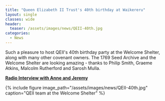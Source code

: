```yaml
---
title: "Queen Elizabeth II Trust's 40th birthday at Waikereru"
layout: single
classes: wide
header:
  teaser: /assets/images/news/QEII-40th.jpg
categories:
  - News
---
```


Such a pleasure to host QEII's 40th birthday party at the Welcome Shelter, along with many other covenant owners. The 1769 Seed Archive and the Welcome Shelter are looking amazing - thanks to Philip Smith, Graeme Atkins, Malcolm Rutherford and Sarosh Mulla.

**[Radio Interview with Anne and Jeremy](http://www.radionz.co.nz/audio/player?audio_id=2018621205)**

{% include figure image_path="/assets/images/news/QEII-40th.jpg" caption="QEII team at the Welcome Shelter" %}

